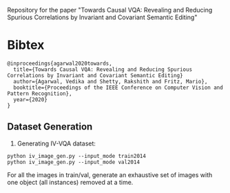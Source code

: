 Repository for the paper "Towards Causal VQA: Revealing and Reducing Spurious Correlations by Invariant and Covariant Semantic Editing"

# Bibtex

~~~~~~~~~~~~~~~~
@inproceedings{agarwal2020towards,
  title={Towards Causal VQA: Revealing and Reducing Spurious Correlations by Invariant and Covariant Semantic Editing}
  author={Agarwal, Vedika and Shetty, Rakshith and Fritz, Mario},
  booktitle={Proceedings of the IEEE Conference on Computer Vision and Pattern Recognition},
  year={2020}
}
~~~~~~~~~~~~~~~~

## Dataset Generation

1. Generating IV-VQA dataset:

```
python iv_image_gen.py --input_mode train2014  
python iv_image_gen.py --input_mode val2014  
```

For all the images in train/val, generate an exhaustive set of images with one object (all instances) removed at a time.


